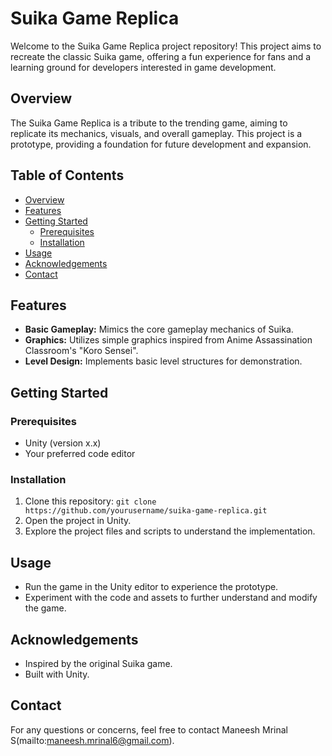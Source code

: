 # Suika Game Replica

Welcome to the Suika Game Replica project repository! This project aims to recreate the classic Suika game, offering a fun experience for fans and a learning ground for developers interested in game development.

## Overview

The Suika Game Replica is a tribute to the trending game, aiming to replicate its mechanics, visuals, and overall gameplay. This project is a prototype, providing a foundation for future development and expansion.

## Table of Contents
- [Overview](#overview)
- [Features](#features)
- [Getting Started](#getting-started)
  - [Prerequisites](#prerequisites)
  - [Installation](#installation)
- [Usage](#usage)
- [Acknowledgements](#acknowledgements)
- [Contact](#contact)

## Features

- **Basic Gameplay:** Mimics the core gameplay mechanics of Suika.
- **Graphics:** Utilizes simple graphics inspired from Anime Assassination Classroom's "Koro Sensei".
- **Level Design:** Implements basic level structures for demonstration.

## Getting Started

### Prerequisites

- Unity (version x.x)
- Your preferred code editor

### Installation

1. Clone this repository: `git clone https://github.com/yourusername/suika-game-replica.git`
2. Open the project in Unity.
3. Explore the project files and scripts to understand the implementation.

## Usage

- Run the game in the Unity editor to experience the prototype.
- Experiment with the code and assets to further understand and modify the game.

## Acknowledgements

- Inspired by the original Suika game.
- Built with Unity.

## Contact

For any questions or concerns, feel free to contact Maneesh Mrinal S(mailto:maneesh.mrinal6@gmail.com).
